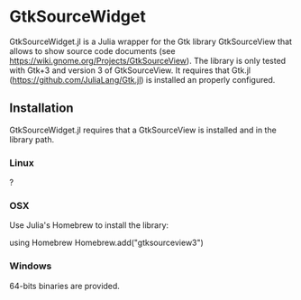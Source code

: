 # GtkSourceWidget

GtkSourceWidget.jl is a Julia wrapper for the Gtk library GtkSourceView that allows to show source code documents (see https://wiki.gnome.org/Projects/GtkSourceView). The library is only tested with Gtk+3 and version 3 of GtkSourceView. It requires that Gtk.jl (https://github.com/JuliaLang/Gtk.jl) is installed an properly configured.

## Installation

GtkSourceWidget.jl requires that a GtkSourceView is installed and in the library path. 

### Linux

?

### OSX
Use Julia's Homebrew to install the library:

  using Homebrew
  Homebrew.add("gtksourceview3")

### Windows

64-bits binaries are provided.

